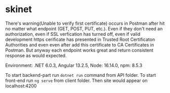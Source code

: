 # skinet
There's warning(Unable to verify first certificate) occurs in Postman after hit no matter what endpoint (GET, POST, PUT, etc.). Even if they don't need an authorization, even if SSL verfication has turned off, even if valid development https cerificate has presented in Trusted Root Certificaton Authorities and even even after add this certificate to CA Certificates in Postman. But anyway each endpoint works great and return consistent response as would expected.

Environment:
.NET 6.0.3, 
Angular 13.2.5, 
Node: 16.14.0, 
npm: 8.5.3

To start backend-part run ```dotnet run``` command from API folder.
To start front-end run ```ng serve``` from client folder.
Then site would appear on localhost:4200

